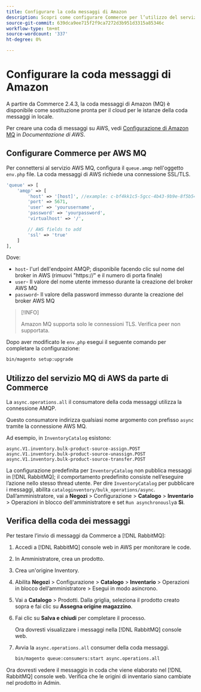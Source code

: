```yaml
---
title: Configurare la coda messaggi di Amazon
description: Scopri come configurare Commerce per l’utilizzo del servizio AWS MQ.
source-git-commit: 639dca9ee715f2f9ca7272d3b951d3315a85346c
workflow-type: tm+mt
source-wordcount: '337'
ht-degree: 0%

---
```



# Configurare la coda messaggi di Amazon

A partire da Commerce 2.4.3, la coda messaggi di Amazon (MQ) è disponibile come sostituzione pronta per il cloud per le istanze della coda messaggi in locale.

Per creare una coda di messaggi su AWS, vedi [Configurazione di Amazon MQ](https://docs.aws.amazon.com/amazon-mq/latest/developer-guide/amazon-mq-setting-up.html) in _Documentazione di AWS_.

## Configurare Commerce per AWS MQ

Per connettersi al servizio AWS MQ, configura il `queue.amqp` nell&#39;oggetto `env.php` file.
La coda messaggi di AWS richiede una connessione SSL/TLS.

```php
'queue' => [
    'amqp' => [
        'host' => '[host]', //example: c-bf4kk1c5-5gcc-4b43-9b9e-8f5b54d234.mq.us-west-3.amazonaws.com
        'port' => 5671,
        'user' => 'yourusername',
        'password' => 'yourpassword',
        'virtualhost' => '/',

        // AWS fields to add
        'ssl' => 'true'
    ]
],
```

Dove:

- `host`- l&#39;url dell&#39;endpoint AMQP; disponibile facendo clic sul nome del broker in AWS (rimuovi &quot;https://&quot; e il numero di porta finale)
- `user`- Il valore del nome utente immesso durante la creazione del broker AWS MQ
- `password`- Il valore della password immesso durante la creazione del broker AWS MQ

>[!INFO]
>
>Amazon MQ supporta solo le connessioni TLS. Verifica peer non supportata.

Dopo aver modificato le `env.php` esegui il seguente comando per completare la configurazione:

```bash
bin/magento setup:upgrade
```

## Utilizzo del servizio MQ di AWS da parte di Commerce

La `async.operations.all` il consumatore della coda messaggi utilizza la connessione AMQP.

Questo consumatore indirizza qualsiasi nome argomento con prefisso `async` tramite la connessione AWS MQ.

Ad esempio, in `InventoryCatalog` esistono:

```text
async.V1.inventory.bulk-product-source-assign.POST
async.V1.inventory.bulk-product-source-unassign.POST
async.V1.inventory.bulk-product-source-transfer.POST
```

La configurazione predefinita per `InventoryCatalog` non pubblica messaggi in [!DNL RabbitMQ]; il comportamento predefinito consiste nell’eseguire l’azione nello stesso thread utente. Per dire `InventoryCatalog` per pubblicare i messaggi, abilita `cataloginventory/bulk_operations/async`. Dall’amministratore, vai a **Negozi** > Configurazione > **Catalogo** > **Inventario** > Operazioni in blocco dell&#39;amministratore e set  `Run asynchronously`a **Sì**.

## Verifica della coda dei messaggi

Per testare l’invio di messaggi da Commerce a [!DNL RabbitMQ]:

1. Accedi a [!DNL RabbitMQ] console web in AWS per monitorare le code.
1. In Amministratore, crea un prodotto.
1. Crea un&#39;origine Inventory.
1. Abilita **Negozi** > Configurazione > **Catalogo** > **Inventario** > Operazioni in blocco dell’amministratore > Esegui in modo asincrono.
1. Vai a **Catalogo** > Prodotti. Dalla griglia, seleziona il prodotto creato sopra e fai clic su **Assegna origine magazzino**.
1. Fai clic su **Salva e chiudi** per completare il processo.

   Ora dovresti visualizzare i messaggi nella [!DNL RabbitMQ] console web.

1. Avvia la `async.operations.all` consumer della coda messaggi.

   ```bash
   bin/magento queue:consumers:start async.operations.all
   ```

Ora dovresti vedere il messaggio in coda che viene elaborato nel [!DNL RabbitMQ] console web.
Verifica che le origini di inventario siano cambiate nel prodotto in Admin.
